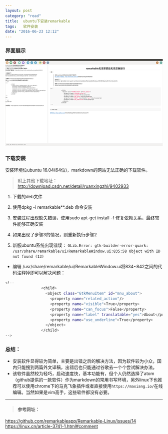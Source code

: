 ```yaml
---
layout: post
category: "read"
title:  ubuntu下安装remarkable
tags:   软件安装
date: "2016-06-23 12:12"
---
```


### 界面展示

![](https://raw.githubusercontent.com/noparkinghere/noparkinghere.github.io/master/img/2016-06-23-remarkable-install/remarkable.png)

### 下载安装
安装环境位ubuntu 16.04(64位)，markdown的网站无法正确的下载软件。

<!-- more -->

> 附上其他下载地址：http://download.csdn.net/detail/ruanxingzhi/9402933

1. 下载的deb文件

2. 使用dpkg -i remarkable**.deb 命令安装

3. 安装过程出现缺失错误，使用sudo apt-get install -f 修复依赖关系，最终软件能够正确安装

4. 如果出现了步骤3的情况，则重新执行步骤2

5. 新版ubuntu系统出现错误：
`GLib.Error: gtk-builder-error-quark: /usr/share/remarkable/ui/RemarkableWindow.ui:835:58 Object with ID  not found (13)`

* 编辑 /usr/share/remarkable/ui/RemarkableWindow.ui将834~842之间的代码注释掉即可以解决问题：

```sh
<!--
                <child>
                  <object class="GtkMenuItem" id="mnu_about">
                    <property name="related_action"/>
                    <property name="visible">True</property>
                    <property name="can_focus">False</property>
                    <property name="label" translatable="yes">About</property>
                    <property name="use_underline">True</property>
                  </object>
                </child>
-->
```

### 总结：
- 安装软件显得较为简单，主要是出错之后的解决方法，因为软件较为小众，国内只能搜到两篇外文译稿，出错后也只能通过谷歌去一个个尝试解决办法。
- 该软件虽然较为轻巧，启动速度快，基本功能有，但个人仍然选择了atom（github提供的一款软件）作为markdown的常用书写环境，另外linux下也推荐可以使用chrome下的马克飞象插件或者直接使用`https://maxiang.io/`在线编辑。当然如果是vim高手，这些软件都没有必要。

***


>#### 参考网址：  
https://github.com/remarkableapp/Remarkable-Linux/issues/14  
https://linux.cn/article-3741-1.html#comment  
